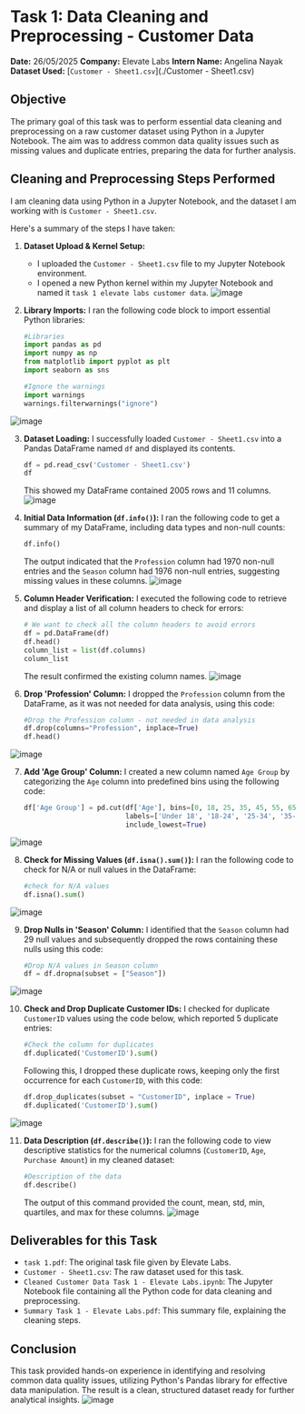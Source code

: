 # Task 1: Data Cleaning and Preprocessing - Customer Data

**Date:** 26/05/2025
**Company:** Elevate Labs
**Intern Name:** Angelina Nayak
**Dataset Used:** [`Customer - Sheet1.csv`](./Customer - Sheet1.csv)
## Objective

The primary goal of this task was to perform essential data cleaning and preprocessing on a raw customer dataset using Python in a Jupyter Notebook. The aim was to address common data quality issues such as missing values and duplicate entries, preparing the data for further analysis.

## Cleaning and Preprocessing Steps Performed

I am cleaning data using Python in a Jupyter Notebook, and the dataset I am working with is `Customer - Sheet1.csv`.

Here's a summary of the steps I have taken:

1.  **Dataset Upload & Kernel Setup:**
    * I uploaded the `Customer - Sheet1.csv` file to my Jupyter Notebook environment.
    * I opened a new Python kernel within my Jupyter Notebook and named it `task 1 elevate labs customer data`.
![image](https://github.com/user-attachments/assets/f8de408e-aabc-4972-847c-89af4738b763)


2.  **Library Imports:**
    I ran the following code block to import essential Python libraries:
    ```python
    #Libraries
    import pandas as pd
    import numpy as np
    from matplotlib import pyplot as plt
    import seaborn as sns

    #Ignore the warnings
    import warnings
    warnings.filterwarnings("ignore")
    ```
  ![image](https://github.com/user-attachments/assets/52e117d5-caed-4d97-aab5-c95edf840fcc)


3.  **Dataset Loading:**
    I successfully loaded `Customer - Sheet1.csv` into a Pandas DataFrame named `df` and displayed its contents.
    ```python
    df = pd.read_csv('Customer - Sheet1.csv')
    df
    ```
    This showed my DataFrame contained 2005 rows and 11 columns.
 ![image](https://github.com/user-attachments/assets/2ab1dc36-b3b9-4735-be93-ba5c9a4f2b4b)


4.  **Initial Data Information (`df.info()`):**
    I ran the following code to get a summary of my DataFrame, including data types and non-null counts:
    ```python
    df.info()
    ```
    The output indicated that the `Profession` column had 1970 non-null entries and the `Season` column had 1976 non-null entries, suggesting missing values in these columns.
    ![image](https://github.com/user-attachments/assets/647d1713-3e51-49ac-a63b-ce2bb933507a)

5.  **Column Header Verification:**
    I executed the following code to retrieve and display a list of all column headers to check for errors:
    ```python
    # We want to check all the column headers to avoid errors
    df = pd.DataFrame(df)
    df.head()
    column_list = list(df.columns)
    column_list
    ```
    The result confirmed the existing column names.
  ![image](https://github.com/user-attachments/assets/53eaa897-1e18-4cac-876f-18cdbed02937)


6.  **Drop 'Profession' Column:**
    I dropped the `Profession` column from the DataFrame, as it was not needed for data analysis, using this code:
    ```python
    #Drop the Profession column - not needed in data analysis
    df.drop(columns="Profession", inplace=True)
    df.head()
    ```
  ![image](https://github.com/user-attachments/assets/d4b4f53d-18a6-436a-b4a5-b1cbeb6817de)


7.  **Add 'Age Group' Column:**
    I created a new column named `Age Group` by categorizing the `Age` column into predefined bins using the following code:
    ```python
    df['Age Group'] = pd.cut(df['Age'], bins=[0, 18, 25, 35, 45, 55, 65, float('inf')],
                             labels=['Under 18', '18-24', '25-34', '35-44', '45-54', '55-64', '65+'],
                             include_lowest=True)
    ```
   ![image](https://github.com/user-attachments/assets/f91e421c-fe63-47d6-93b6-be8428b4c3b7)


8.  **Check for Missing Values (`df.isna().sum()`):**
    I ran the following code to check for N/A or null values in the DataFrame:
    ```python
    #check for N/A values
    df.isna().sum()
    ```
   ![image](https://github.com/user-attachments/assets/b3fe60b3-761c-4b93-bbf3-311aa780ddd4)


9.  **Drop Nulls in 'Season' Column:**
    I identified that the `Season` column had 29 null values and subsequently dropped the rows containing these nulls using this code:
    ```python
    #Drop N/A values in Season column
    df = df.dropna(subset = ["Season"])
    ```
  ![image](https://github.com/user-attachments/assets/e3841482-2007-4a07-a5ae-7adeb727562b)


10. **Check and Drop Duplicate Customer IDs:**
    I checked for duplicate `CustomerID` values using the code below, which reported 5 duplicate entries:
    ```python
    #Check the column for duplicates
    df.duplicated('CustomerID').sum()
    ```
    Following this, I dropped these duplicate rows, keeping only the first occurrence for each `CustomerID`, with this code:
    ```python
    df.drop_duplicates(subset = "CustomerID", inplace = True)
    df.duplicated('CustomerID').sum()
    ```
   ![image](https://github.com/user-attachments/assets/80415e69-ecab-4580-b87b-7bc94a00a5cc)


11. **Data Description (`df.describe()`):**
    I ran the following code to view descriptive statistics for the numerical columns (`CustomerID`, `Age`, `Purchase Amount`) in my cleaned dataset:
    ```python
    #Description of the data
    df.describe()
    ```
    The output of this command provided the count, mean, std, min, quartiles, and max for these columns.
   ![image](https://github.com/user-attachments/assets/b50183c8-1402-485c-9465-e83925ea9bd6)

## Deliverables for this Task

* `task 1.pdf`: The original task file given by Elevate Labs.
* `Customer - Sheet1.csv`: The raw dataset used for this task.
* `Cleaned Customer Data Task 1 - Elevate Labs.ipynb`: The Jupyter Notebook file containing all the Python code for data cleaning and preprocessing.
* `Summary Task 1 - Elevate Labs.pdf`: This summary file, explaining the cleaning steps.

## Conclusion

This task provided hands-on experience in identifying and resolving common data quality issues, utilizing Python's Pandas library for effective data manipulation. The result is a clean, structured dataset ready for further analytical insights.
![image](https://github.com/user-attachments/assets/987b19bf-d81e-4188-becb-bfbcb5f4d113)

